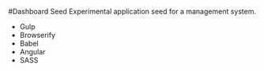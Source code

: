 #Dashboard Seed
Experimental application seed for a management system. 

- Gulp
- Browserify 
- Babel
- Angular
- SASS


